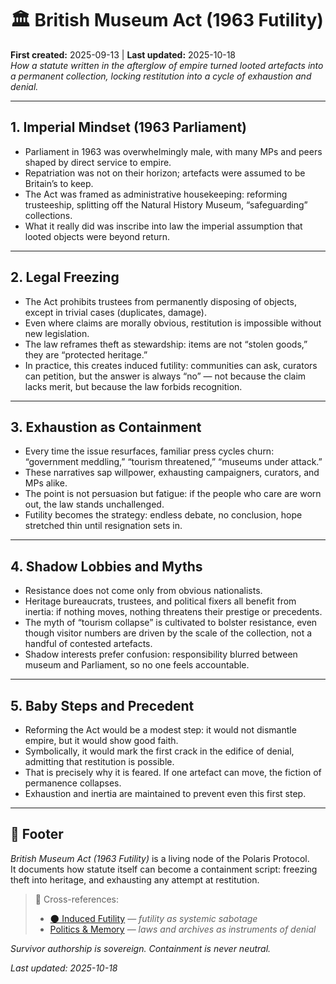 # 🏛 British Museum Act (1963 Futility)  
**First created:** 2025-09-13 | **Last updated:** 2025-10-18  
*How a statute written in the afterglow of empire turned looted artefacts into a permanent collection, locking restitution into a cycle of exhaustion and denial.*

---

## 1. Imperial Mindset (1963 Parliament)  
- Parliament in 1963 was overwhelmingly male, with many MPs and peers shaped by direct service to empire.  
- Repatriation was not on their horizon; artefacts were assumed to be Britain’s to keep.  
- The Act was framed as administrative housekeeping: reforming trusteeship, splitting off the Natural History Museum, “safeguarding” collections.  
- What it really did was inscribe into law the imperial assumption that looted objects were beyond return.  

---

## 2. Legal Freezing  
- The Act prohibits trustees from permanently disposing of objects, except in trivial cases (duplicates, damage).  
- Even where claims are morally obvious, restitution is impossible without new legislation.  
- The law reframes theft as stewardship: items are not “stolen goods,” they are “protected heritage.”  
- In practice, this creates induced futility: communities can ask, curators can petition, but the answer is always “no” — not because the claim lacks merit, but because the law forbids recognition.  

---

## 3. Exhaustion as Containment  
- Every time the issue resurfaces, familiar press cycles churn: “government meddling,” “tourism threatened,” “museums under attack.”  
- These narratives sap willpower, exhausting campaigners, curators, and MPs alike.  
- The point is not persuasion but fatigue: if the people who care are worn out, the law stands unchallenged.  
- Futility becomes the strategy: endless debate, no conclusion, hope stretched thin until resignation sets in.  

---

## 4. Shadow Lobbies and Myths  
- Resistance does not come only from obvious nationalists.  
- Heritage bureaucrats, trustees, and political fixers all benefit from inertia: if nothing moves, nothing threatens their prestige or precedents.  
- The myth of “tourism collapse” is cultivated to bolster resistance, even though visitor numbers are driven by the scale of the collection, not a handful of contested artefacts.  
- Shadow interests prefer confusion: responsibility blurred between museum and Parliament, so no one feels accountable.  

---

## 5. Baby Steps and Precedent  
- Reforming the Act would be a modest step: it would not dismantle empire, but it would show good faith.  
- Symbolically, it would mark the first crack in the edifice of denial, admitting that restitution is possible.  
- That is precisely why it is feared. If one artefact can move, the fiction of permanence collapses.  
- Exhaustion and inertia are maintained to prevent even this first step.  

---

## 🏮 Footer  

*British Museum Act (1963 Futility)* is a living node of the Polaris Protocol.  
It documents how statute itself can become a containment script: freezing theft into heritage, and exhausting any attempt at restitution.  

> 📡 Cross-references:
> 
> - [🌑 Induced Futility](../../../Metadata_Sabotage_Network/Narrative_And_Psych_Ops/🧠_Psychological_Containment/🌑_induced_futility_2025-09-13.md) — *futility as systemic sabotage*  
> - [Politics & Memory](./README.md) — *laws and archives as instruments of denial*  

*Survivor authorship is sovereign. Containment is never neutral.*  

_Last updated: 2025-10-18_
